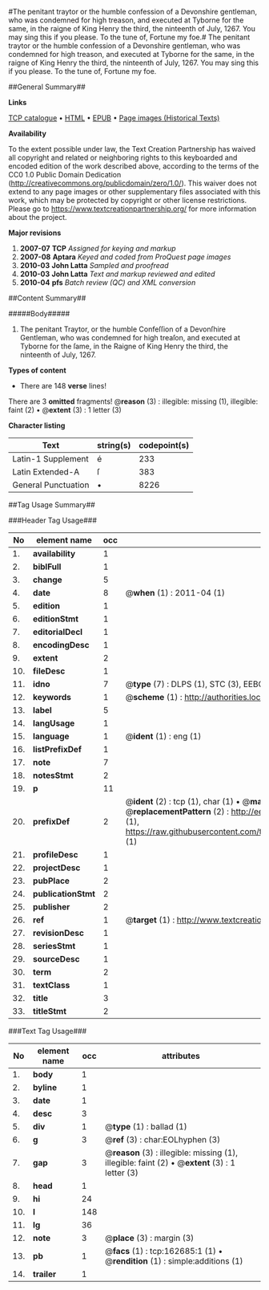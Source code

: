 #The penitant traytor or the humble confession of a Devonshire gentleman, who was condemned for high treason, and executed at Tyborne for the same, in the raigne of King Henry the third, the ninteenth of July, 1267. You may sing this if you please. To the tune of, Fortune my foe.#
The penitant traytor or the humble confession of a Devonshire gentleman, who was condemned for high treason, and executed at Tyborne for the same, in the raigne of King Henry the third, the ninteenth of July, 1267. You may sing this if you please. To the tune of, Fortune my foe.

##General Summary##

**Links**

[TCP catalogue](http://www.ota.ox.ac.uk/tcp/)  • 
[HTML](http://tei.it.ox.ac.uk/tcp/Texts-HTML/free/A90/A90403.html)  • 
[EPUB](http://tei.it.ox.ac.uk/tcp/Texts-EPUB/free/A90/A90403.epub) • 
[Page images (Historical Texts)](https://historicaltexts.jisc.ac.uk/eebo-99869303e)

**Availability**

To the extent possible under law, the Text Creation Partnership has waived all copyright and related or neighboring rights to this keyboarded and encoded edition of the work described above, according to the terms of the CC0 1.0 Public Domain Dedication (http://creativecommons.org/publicdomain/zero/1.0/). This waiver does not extend to any page images or other supplementary files associated with this work, which may be protected by copyright or other license restrictions. Please go to https://www.textcreationpartnership.org/ for more information about the project.

**Major revisions**

1. __2007-07__ __TCP__ *Assigned for keying and markup*
1. __2007-08__ __Aptara__ *Keyed and coded from ProQuest page images*
1. __2010-03__ __John Latta__ *Sampled and proofread*
1. __2010-03__ __John Latta__ *Text and markup reviewed and edited*
1. __2010-04__ __pfs__ *Batch review (QC) and XML conversion*

##Content Summary##

#####Body#####

1. The penitant Traytor, or the humble Confeſſion of a Devonſhire Gentleman, who was condemned for high treaſon, and
executed at Tyborne for the ſame, in the Raigne of King Henry the third, the ninteenth of July, 1267.

**Types of content**

  * There are 148 **verse** lines!

There are 3 **omitted** fragments! 
 @__reason__ (3) : illegible: missing (1), illegible: faint (2)  •  @__extent__ (3) : 1 letter (3)

**Character listing**


|Text|string(s)|codepoint(s)|
|---|---|---|
|Latin-1 Supplement|é|233|
|Latin Extended-A|ſ|383|
|General Punctuation|•|8226|

##Tag Usage Summary##

###Header Tag Usage###

|No|element name|occ|attributes|
|---|---|---|---|
|1.|__availability__|1||
|2.|__biblFull__|1||
|3.|__change__|5||
|4.|__date__|8| @__when__ (1) : 2011-04 (1)|
|5.|__edition__|1||
|6.|__editionStmt__|1||
|7.|__editorialDecl__|1||
|8.|__encodingDesc__|1||
|9.|__extent__|2||
|10.|__fileDesc__|1||
|11.|__idno__|7| @__type__ (7) : DLPS (1), STC (3), EEBO-CITATION (1), PROQUEST (1), VID (1)|
|12.|__keywords__|1| @__scheme__ (1) : http://authorities.loc.gov/ (1)|
|13.|__label__|5||
|14.|__langUsage__|1||
|15.|__language__|1| @__ident__ (1) : eng (1)|
|16.|__listPrefixDef__|1||
|17.|__note__|7||
|18.|__notesStmt__|2||
|19.|__p__|11||
|20.|__prefixDef__|2| @__ident__ (2) : tcp (1), char (1)  •  @__matchPattern__ (2) : ([0-9\-]+):([0-9IVX]+) (1), (.+) (1)  •  @__replacementPattern__ (2) : http://eebo.chadwyck.com/downloadtiff?vid=$1&page=$2 (1), https://raw.githubusercontent.com/textcreationpartnership/Texts/master/tcpchars.xml#$1 (1)|
|21.|__profileDesc__|1||
|22.|__projectDesc__|1||
|23.|__pubPlace__|2||
|24.|__publicationStmt__|2||
|25.|__publisher__|2||
|26.|__ref__|1| @__target__ (1) : http://www.textcreationpartnership.org/docs/. (1)|
|27.|__revisionDesc__|1||
|28.|__seriesStmt__|1||
|29.|__sourceDesc__|1||
|30.|__term__|2||
|31.|__textClass__|1||
|32.|__title__|3||
|33.|__titleStmt__|2||


###Text Tag Usage###

|No|element name|occ|attributes|
|---|---|---|---|
|1.|__body__|1||
|2.|__byline__|1||
|3.|__date__|1||
|4.|__desc__|3||
|5.|__div__|1| @__type__ (1) : ballad (1)|
|6.|__g__|3| @__ref__ (3) : char:EOLhyphen (3)|
|7.|__gap__|3| @__reason__ (3) : illegible: missing (1), illegible: faint (2)  •  @__extent__ (3) : 1 letter (3)|
|8.|__head__|1||
|9.|__hi__|24||
|10.|__l__|148||
|11.|__lg__|36||
|12.|__note__|3| @__place__ (3) : margin (3)|
|13.|__pb__|1| @__facs__ (1) : tcp:162685:1 (1)  •  @__rendition__ (1) : simple:additions (1)|
|14.|__trailer__|1||
